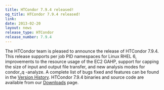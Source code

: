```yaml
---
title: HTCondor 7.9.4 released!
og_title: HTCondor 7.9.4 released!
link: 
date: 2013-02-20
layout: news
release_type: HTCondor
release_number: 7.9.4
---
```


The HTCondor team is pleased to announce the release of HTCondor 7.9.4. This release supports per job PID namespaces for Linux RHEL 6, improvements to the resource usage of the EC2 GAHP, support for capping the size of input and output file transfer, and new analysis modes for condor_q -analyze. A complete list of bugs fixed and features can be found in the <a href="manual/v7.9/9_3Development_Release.html">Version History</a>. HTCondor 7.9.4 binaries and source code are available from our <a href="downloads/">Downloads</a> page. 
